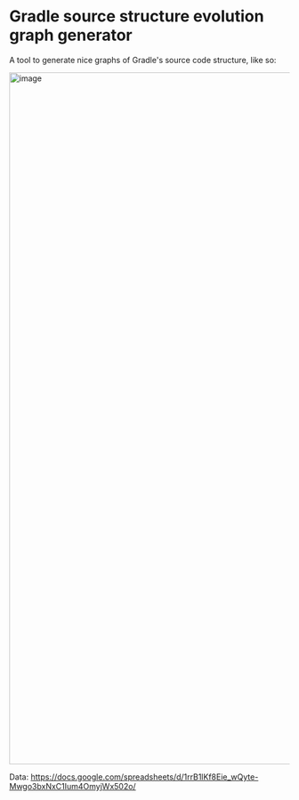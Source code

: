 # Gradle source structure evolution graph generator

A tool to generate nice graphs of Gradle's source code structure, like so:

<img width="1244" alt="image" src="https://github.com/lptr/gradle-code-evolution/assets/495366/28f5e81b-f727-431b-964e-778ae3f69169">

Data: https://docs.google.com/spreadsheets/d/1rrB1lKf8Eie_wQyte-Mwgo3bxNxC1Ium4OmyjWx502o/
